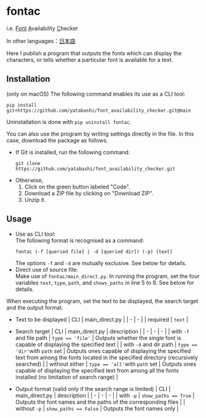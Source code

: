 # fontac

i.e. <ins>Font</ins> <ins>A</ins>vailability <ins>C</ins>hecker

In other languages：[日本語](./README.md)

Here I publish a program that outputs the fonts which can display the characters, or tells whether a particular font is available for a text.

## Installation
(only on macOS) The following command enables its use as a CLI tool:
```
pip install git+https://github.com/yatabashi/font_availability_checker.git@main
```
Uninstallation is done with `pip uninstall fontac`.

You can also use the program by writing settings directly in the file. In this case, download the package as follows.
* If Git is installed, run the following command:
    ```
    git clone https://github.com/yatabashi/font_availability_checker.git
    ```
* Otherwise,
    1. Click on the green button labeled "Code".
    1. Download a ZIP file by clicking on "Download ZIP".
    1. Unzip it.

## Usage
* Use as CLI tool:  
    The following format is recognised as a command:
    ```
    fontac (-f [queried file] | -d [queried dir]) (-p) [text]
    ```
    The options `-f` and `-d` are mutually exclusive. See below for details.
* Direct use of source file:  
    Make use of `fontac/main_direct.py`. In running the program, set the four variables `text`, `type`, `path`, and `shows_paths` in line 5 to 8. See below for details.

When executing the program, set the text to be displayed, the search target and the output format.
* Text to be displayed
    | CLI | main_direct.py |
    | - | - |
    | required | `text` |

* Search target
    | CLI | main_direct.py | description |
    | - | - | - |
    | with `-f` and file path | `type == 'file'` | Outputs whether the single font is capable of displaying the specified text |
    | with `-d` and dir path | `type == 'dir'`with `path` set | Outputs ones capable of displaying the specified text from among the fonts located in the specified directory (recursively searched) |
    | without either | `type == 'all'`with `path` set | Outputs ones capable of displaying the specified text from among all the fonts installed (no limitation of search range) |

* Output format (valid only if the search range is limited)
    | CLI | main_direct.py | description |
    | - | - | - |
    | with `-p` | `show_paths == True` | Outputs the font names and the paths of the corresponding files |
    | without `-p` | `show_paths == False` | Outputs the font names only |
